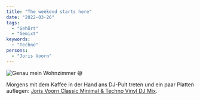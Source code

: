 ```yaml
---
title: "The weekend starts here"
date: "2022-03-26"
tags:
  - "Gehört"
  - "Gemixt"
keywords:
  - "Techno"
persons:
  - "Joris Voorn"
---
```


![Genau mein Wohnzimmer 😅](/images/JorisVoorn-1024x574.png)

Morgens mit dem Kaffee in der Hand ans DJ-Pult treten und ein paar Platten auflegen: [Joris Voorn Classic Minimal & Techno Vinyl DJ Mix](https://www.youtube.com/watch?v=N1LJkqPpuRA).
